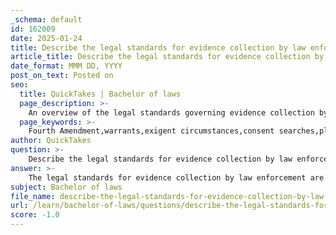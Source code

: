 ```yaml
---
_schema: default
id: 162009
date: 2025-01-24
title: Describe the legal standards for evidence collection by law enforcement.
article_title: Describe the legal standards for evidence collection by law enforcement.
date_format: MMM DD, YYYY
post_on_text: Posted on
seo:
  title: QuickTakes | Bachelor of laws
  page_description: >-
    An overview of the legal standards governing evidence collection by law enforcement in the United States, including the Fourth Amendment protections, requirements for warrants, and considerations for privacy rights.
  page_keywords: >-
    Fourth Amendment,warrants,exigent circumstances,consent searches,plain view doctrine,search incident to arrest,production orders,subpoenas,DNA collection,reasonable grounds,privacy rights,Charter of Rights and Freedoms,law enforcement standards,evidence collection,constitutional protections
author: QuickTakes
question: >-
    Describe the legal standards for evidence collection by law enforcement.
answer: >-
    The legal standards for evidence collection by law enforcement are primarily governed by constitutional protections, statutory laws, and established legal precedents. Here are the key components that outline these standards:\n\n1. **Fourth Amendment Protections**: In the United States, the Fourth Amendment of the Constitution protects individuals from unreasonable searches and seizures. This means that law enforcement must generally obtain a warrant, which must be supported by probable cause, before conducting a search or seizure.\n\n2. **Warrants**: A search warrant is a legal document issued by a judge or magistrate that authorizes law enforcement to search a specific location for specific evidence. To obtain a warrant, law enforcement must present an affidavit that establishes probable cause, detailing the facts and circumstances that justify the search.\n\n3. **Exigent Circumstances**: In certain situations, law enforcement may conduct searches without a warrant if exigent circumstances exist. This means that there is an immediate need to act to prevent the destruction of evidence, the escape of a suspect, or to protect individuals from harm. For example, if police are in pursuit of a suspect who enters a building, they may enter without a warrant.\n\n4. **Consent Searches**: Law enforcement can conduct searches without a warrant if they obtain voluntary consent from an individual. The person giving consent must have the authority to do so, and the consent must be given freely without coercion.\n\n5. **Plain View Doctrine**: This legal principle allows law enforcement to seize evidence without a warrant if it is in plain view during a lawful observation. For instance, if an officer is legally present in a location and sees illegal items in plain sight, they can seize those items without a warrant.\n\n6. **Search Incident to Arrest**: When a person is lawfully arrested, law enforcement has the right to search the person and the immediate area around them for weapons or evidence. This is to ensure officer safety and to prevent the destruction of evidence.\n\n7. **Production Orders and Subpoenas**: Law enforcement may also obtain evidence through court orders or subpoenas, which compel individuals or organizations to produce documents or other evidence relevant to an investigation.\n\n8. **DNA Collection**: The collection of DNA evidence is subject to specific legal standards. Generally, law enforcement must have a warrant to collect DNA samples unless the individual provides consent or the collection occurs incidentally during a lawful arrest.\n\n9. **Reasonable Grounds**: Law enforcement must have reasonable grounds to believe that a crime has occurred or is occurring to justify certain investigative actions, such as detaining a suspect or conducting a search.\n\n10. **Privacy Rights**: The legal standards for evidence collection must also respect individuals' privacy rights. Courts often balance the need for law enforcement to gather evidence against the individual's right to privacy, leading to various rulings on what constitutes a reasonable search.\n\n11. **Charter Remedies**: In jurisdictions like Canada, the Charter of Rights and Freedoms provides remedies for individuals whose rights have been violated during evidence collection. This can include the exclusion of improperly obtained evidence from trial.\n\nIn summary, the legal standards for evidence collection by law enforcement are designed to protect individual rights while allowing for effective law enforcement. These standards require adherence to constitutional protections, the necessity of warrants in most cases, and respect for privacy rights, all while providing mechanisms for law enforcement to gather evidence in a lawful manner.
subject: Bachelor of laws
file_name: describe-the-legal-standards-for-evidence-collection-by-law-enforcement.md
url: /learn/bachelor-of-laws/questions/describe-the-legal-standards-for-evidence-collection-by-law-enforcement
score: -1.0
---
```


&nbsp;
